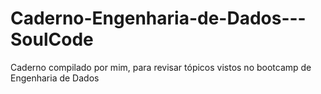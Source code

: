 # Caderno-Engenharia-de-Dados---SoulCode
Caderno compilado por mim, para revisar tópicos vistos no bootcamp de Engenharia de Dados
